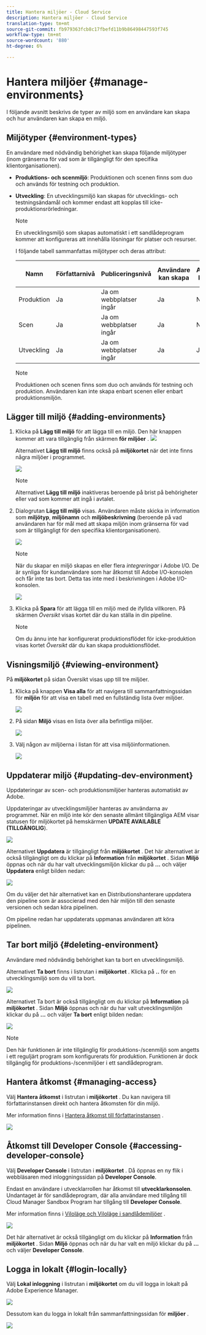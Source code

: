 ```yaml
---
title: Hantera miljöer - Cloud Service
description: Hantera miljöer - Cloud Service
translation-type: tm+mt
source-git-commit: fb979363fcb8c17fbefd11b9b86498447593f745
workflow-type: tm+mt
source-wordcount: '880'
ht-degree: 6%

---
```



# Hantera miljöer {#manage-environments}

I följande avsnitt beskrivs de typer av miljö som en användare kan skapa och hur användaren kan skapa en miljö.

## Miljötyper {#environment-types}

En användare med nödvändig behörighet kan skapa följande miljötyper (inom gränserna för vad som är tillgängligt för den specifika klientorganisationen).

* **Produktions- och scenmiljö**:
Produktionen och scenen finns som duo och används för testning och produktion.

* **Utveckling**: En utvecklingsmiljö kan skapas för utvecklings- och testningsändamål och kommer endast att kopplas till icke-produktionsrörledningar.

   >[!NOTE]
   >En utvecklingsmiljö som skapas automatiskt i ett sandlådeprogram kommer att konfigureras att innehålla lösningar för platser och resurser.

   I följande tabell sammanfattas miljötyper och deras attribut:

   | Namn | Författarnivå | Publiceringsnivå | Användare kan skapa | Användaren kan ta bort | Rörledning som kan kopplas till miljön |
   |--- |--- |--- |--- |---|---|
   | Produktion | Ja | Ja om webbplatser ingår | Ja | Nej | Produktionspipeline |
   | Scen | Ja | Ja om webbplatser ingår | Ja | Nej | Produktionspipeline |
   | Utveckling | Ja | Ja om webbplatser ingår | Ja | Ja | Icke-produktionsflöde |

   >[!NOTE]
   >Produktionen och scenen finns som duo och används för testning och produktion.  Användaren kan inte skapa enbart scenen eller enbart produktionsmiljön.

## Lägger till miljö {#adding-environments}

1. Klicka på **Lägg till miljö** för att lägga till en miljö. Den här knappen kommer att vara tillgänglig från skärmen **för miljöer** .
   ![](assets/environments-tab.png)

   Alternativet **Lägg till miljö** finns också på **miljökortet** när det inte finns några miljöer i programmet.

   ![](assets/no-environments.png)

   >[!NOTE]
   >Alternativet **Lägg till miljö** inaktiveras beroende på brist på behörigheter eller vad som kommer att ingå i avtalet.

1. Dialogrutan **Lägg till miljö** visas. Användaren måste skicka in information som **miljötyp**, **miljönamn** och **miljöbeskrivning** (beroende på vad användaren har för mål med att skapa miljön inom gränserna för vad som är tillgängligt för den specifika klientorganisationen).

   ![](assets/add-environment2.png)

   >[!NOTE]
   >När du skapar en miljö skapas en eller flera *integreringar* i Adobe I/O. De är synliga för kundanvändare som har åtkomst till Adobe I/O-konsolen och får inte tas bort. Detta tas inte med i beskrivningen i Adobe I/O-konsolen.

   ![](assets/add-environment-image1.png)

1. Klicka på **Spara** för att lägga till en miljö med de ifyllda villkoren.  På skärmen *Översikt* visas kortet där du kan ställa in din pipeline.

   >[!NOTE]
   >Om du ännu inte har konfigurerat produktionsflödet för icke-produktion visas kortet *Översikt* där du kan skapa produktionsflödet.


## Visningsmiljö {#viewing-environment}

På **miljökortet** på sidan Översikt visas upp till tre miljöer.

1. Klicka på knappen **Visa alla** för att navigera till sammanfattningssidan för **miljön** för att visa en tabell med en fullständig lista över miljöer.

   ![](assets/environment-view-1.png)

1. På sidan **Miljö** visas en lista över alla befintliga miljöer.

   ![](assets/environment-view-2.png)

1. Välj någon av miljöerna i listan för att visa miljöinformationen.

   ![](assets/environment-view-3.png)


## Uppdaterar miljö {#updating-dev-environment}

Uppdateringar av scen- och produktionsmiljöer hanteras automatiskt av Adobe.

Uppdateringar av utvecklingsmiljöer hanteras av användarna av programmet. När en miljö inte kör den senaste allmänt tillgängliga AEM visar statusen för miljökortet på hemskärmen **UPDATE AVAILABLE (TILLGÄNGLIG**).

![](assets/environ-update.png)


Alternativet **Uppdatera** är tillgängligt från **miljökortet** .
Det här alternativet är också tillgängligt om du klickar på **Information** från **miljökortet** . Sidan **Miljö** öppnas och när du har valt utvecklingsmiljön klickar du på **...** och väljer **Uppdatera** enligt bilden nedan:

![](assets/environ-update2.png)

Om du väljer det här alternativet kan en Distributionshanterare uppdatera den pipeline som är associerad med den här miljön till den senaste versionen och sedan köra pipelinen.

Om pipeline redan har uppdaterats uppmanas användaren att köra pipelinen.

## Tar bort miljö {#deleting-environment}

Användare med nödvändig behörighet kan ta bort en utvecklingsmiljö.

Alternativet **Ta bort** finns i listrutan i **miljökortet** . Klicka på **..** för en utvecklingsmiljö som du vill ta bort.

![](assets/environ-delete.png)

Alternativet Ta bort är också tillgängligt om du klickar på **Information** på **miljökortet** . Sidan **Miljö** öppnas och när du har valt utvecklingsmiljön klickar du på **...** och väljer **Ta bort** enligt bilden nedan:

![](assets/environ-delete2.png)


>[!NOTE]
>
>Den här funktionen är inte tillgänglig för produktions-/scenmiljö som angetts i ett reguljärt program som konfigurerats för produktion. Funktionen är dock tillgänglig för produktions-/scenmiljöer i ett sandlådeprogram.

## Hantera åtkomst {#managing-access}

Välj **Hantera åtkomst** i listrutan i **miljökortet** . Du kan navigera till författarinstansen direkt och hantera åtkomsten för din miljö.

Mer information finns i [Hantera åtkomst till författarinstansen](/help/onboarding/getting-access-to-aem-in-cloud/navigation.md#manage-access-aem) .

![](assets/environ-access.png)


## Åtkomst till Developer Console {#accessing-developer-console}

Välj **Developer Console** i listrutan i **miljökortet** . Då öppnas en ny flik i webbläsaren med inloggningssidan på **Developer Console**.

Endast en användare i utvecklarrollen har åtkomst till **utvecklarkonsolen**. Undantaget är för sandlådeprogram, där alla användare med tillgång till Cloud Manager Sandbox Program har tillgång till **Developer Console**.

Mer information finns i [Viloläge och Viloläge i sandlådemiljöer](https://docs.adobe.com/content/help/en/experience-manager-cloud-service/onboarding/getting-access/cloud-service-programs/sandbox-programs.html#hibernating-introduction) .


![](assets/environ-devconsole.png)

Det här alternativet är också tillgängligt om du klickar på **Information** från **miljökortet** . Sidan **Miljö** öppnas och när du har valt en miljö klickar du på **...** och väljer **Developer Console**.

## Logga in lokalt {#login-locally}

Välj **Lokal inloggning** i listrutan i **miljökortet** om du vill logga in lokalt på Adobe Experience Manager.

![](assets/environ-login-locally.png)

Dessutom kan du logga in lokalt från sammanfattningssidan för **miljöer** .

![](assets/environ-login-locally-2.png)

